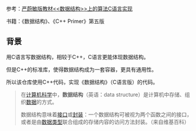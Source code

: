 参考：[严蔚敏版教材<<数据结构>>上的算法C语言实现](https://github.com/xuzhezhaozhao/DS_Code)

书籍：《数据结构》、《C++ Primer》第五版

## 背景

用C语言写数据结构，相较于C++，C语言更能体现数据结构。

但是C++的标准库，使得数据结构成为一套容器，更具有通用性。

所以该仓库使用C++代码，实现《数据结构》（C语言版）的代码。



> 在[计算机科学](https://zh.wikipedia.org/wiki/计算机科学)中，**数据结构**（英语：data structure）是计算机中存储、组织[数据](https://zh.wikipedia.org/wiki/数据)的方式。
>
> 数据结构意味着[接口](https://zh.wikipedia.org/wiki/介面_(電腦科學))或[封装](https://zh.wikipedia.org/wiki/封装_(计算机科学))：一个数据结构可被视为两个函数之间的接口，或者是由[数据类型](https://zh.wikipedia.org/wiki/數據類型)联合组成的存储内容的访问方法封装。（来自维基百科）